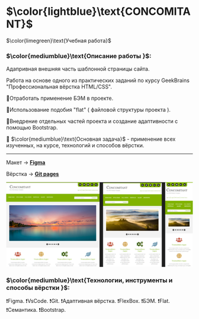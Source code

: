 # $\color{lightblue}\text{CONCOMITANT}$

$\color{limegreen}\text{Учебная работа}$

### $\color{mediumblue}\text{Описание работы }$:

Адапривная внешняя часть шаблонной страницы сайта.

Работа на основе одного из практических заданий по курсу GeekBrains "Профессиональная вёрстка HTML/CSS".

🎯Отработать применение БЭМ в проекте.

🎯Использование подобия "flat" ( файловой структуры проекта ).

🎯Внедрение отдельных частей проекта и создание адаптивности с помощью Bootstrap.

🎯 $\color{mediumblue}\text{Основная задача}$ - применение всех изученных, на курсе, технологий и способов вёрстки.

---

Макет -> [**Figma**](https://www.figma.com/file/OsgvIlYliEA70z9bVNBFkk/concomitant?type=design&node-id=0%3A1&mode=dev&t=oTUzbguGUG7diacu-1)

Вёрстка -> [**Git pages**](https://artiom-work.github.io/concomitant/)

<img src="images/website/concomitant-readme-image.png" width="600" alt="Изображение макета страницы">

### $\color{mediumblue}\text{Технологии, инструменты и способы вёрстки }$:

❗Figma.
❗VsCode.
❗Git.
❗Адаптивная вёрстка.
❗FlexBox.
❗БЭМ.
❗Flat.
❗Семантика.
❗Bootstrap.
